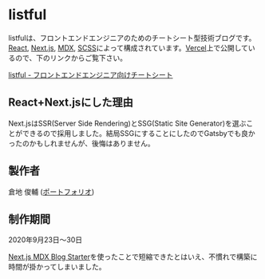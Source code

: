# listful

listfulは、フロントエンドエンジニアのためのチートシート型技術ブログです。[React](https://reactjs.org/), [Next.js](https://nextjs.org/), [MDX](https://mdxjs.com/), [SCSS](https://sass-lang.com/)によって構成されています。[Vercel](https://vercel.com/)上で公開しているので、下のリンクからご覧下さい。

[listful - フロントエンドエンジニア向けチートシート](https://listful.dev/)

## React+Next.jsにした理由

Next.jsはSSR\(Server Side Rendering)とSSG\(Static Site Generator\)を選ぶことができるので採用しました。結局SSGにすることにしたのでGatsbyでも良かったのかもしれませんが、後悔はありません。

## 製作者

倉地 俊輔 \([ポートフォリオ](https://portfolio.kurachi.design/)\)

## 制作期間

2020年9月23日〜30日

[Next.js MDX Blog Starter](https://nextjs-mdx-blog-starter.vercel.app/nextjs-mdx-blog-starter)を使ったことで短縮できたとはいえ、不慣れで構築に時間が掛かってしまいました。